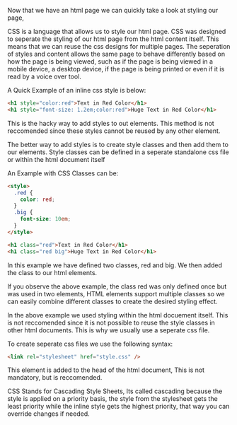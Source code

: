 Now that we have an html page we can quickly take a look at styling our page,

CSS is a language that allows us to style our html page. CSS was designed to seperate the styling of our html page from the html content itself. This means that we can reuse the css designs for multiple pages. The seperation of styles and content allows the same page to behave differently based on how the page is being viewed, such as if the page is being viewed in a mobile device, a desktop device, if the page is being printed or even if it is read by a voice over tool.

A Quick Example of an inline css style is below:

```html
<h1 style="color:red">Text in Red Color</h1>
<h1 style="font-size: 1.2em;color:red">Huge Text in Red Color</h1>
```

This is the hacky way to add styles to out elements. This method is not reccomended since these styles cannot be reused by any other element.

The better way to add styles is to create style classes and then add them to our elements. Style classes can be defined in a seperate standalone css file or within the html document itself

An Example with CSS Classes can be:

```html
<style>
  .red {
    color: red;
  }
  .big {
    font-size: 10em;
  }
</style>

<h1 class="red">Text in Red Color</h1>
<h1 class="red big">Huge Text in Red Color</h1>
```

In this example we have defined two classes, red and big. We then added the class to our html elements.

If you observe the above example, the class red was only defined once but was used in two elements, HTML elements support multiple classes so we can easily combine different classes to create the desired styling effect.

In the above example we used styling within the html docuement itself. This is not reccomended since it is not possible to reuse the style classes in other html documents. This is why we usually use a seperate css file.

To create seperate css files we use the following syntax:

```html
<link rel="stylesheet" href="style.css" />
```

This element is added to the head of the html document, This is not mandatory, but is reccomended.

CSS Stands for Cascading Style Sheets, Its called cascading because the style is applied on a priority basis, the style from the stylesheet gets the least priority while the inline style gets the highest priority, that way you can override changes if needed.
